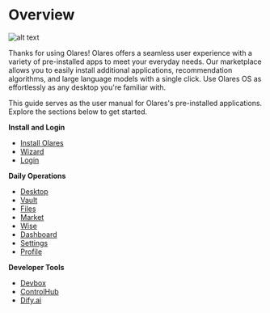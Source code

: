 # Overview

![alt text](/images/how-to/olares/olares.jpg)

Thanks for using Olares! Olares offers a seamless user experience with a variety of pre-installed apps to meet your everyday needs. Our marketplace allows you to easily install additional applications, recommendation algorithms, and large language models with a single click. Use Olares OS as effortlessly as any desktop you're familiar with.

This guide serves as the user manual for Olares's pre-installed applications. Explore the sections below to get started.

**Install and Login**

- [Install Olares](./setup/install/)
- [Wizard](./setup/wizard.md)
- [Login](./setup/login.md)

**Daily Operations**

- [Desktop](./desktop.md)
- [Vault](./vault/)
- [Files](./files/)
- [Market](./market/)
- [Wise](./wise/)
- [Dashboard](./dashboard/)
- [Settings](./settings/)
- [Profile](./profile.md)

**Developer Tools**

- [Devbox](../../developer/develop/tutorial/devbox.md)
- [ControlHub](./controlhub/)
- [Dify.ai](./dify.md)
